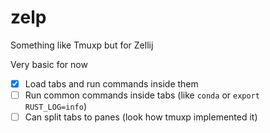 # zelp

Something like Tmuxp but for Zellij 

Very basic for now

- [x] Load tabs and run commands inside them
- [ ] Run common commands inside tabs (like `conda` or `export RUST_LOG=info`)
- [ ] Can split tabs to panes (look how tmuxp implemented it)
